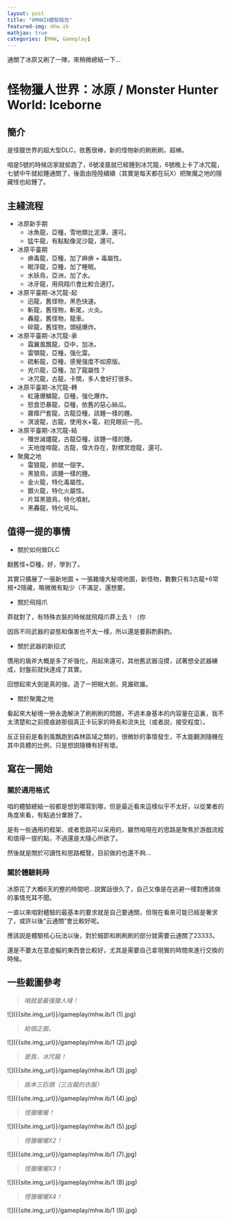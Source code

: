 ```yaml
---
layout: post
title: "《MHWI》體驗報告"
featured-img: mhw.ib
mathjax: true
categories: [MHW, Gameplay]
---
```


通關了冰原又刷了一陣，來稍微總結一下...

<!--more-->


# 怪物獵人世界：冰原 / Monster Hunter World: Iceborne


## 簡介

是怪獵世界的超大型DLC，依舊很棒，新的怪物新的刷刷刷，超棒。

咱是5號的時候店家就偷跑了，6號凌晨就已經錘到冰咒龍，6號晚上卡了冰咒龍，七號中午就給錘通關了，後面由陸陸續續（其實是每天都在玩X）把聚魔之地的隱藏怪也給錘了。


## 主綫流程

+ 冰原新手期
  + 冰魚龍，亞種，雪地類比泥潭，還可。
  + 猛牛龍，有點點像泥沙龍，還可。
+ 冰原平臺期
  + 痹毒龍，亞種，加了麻痹 + 毒屬性。
  + 眠浮龍，亞種，加了睡眠。
  + 水妖鳥，亞洲，加了水。
  + 冰牙龍，用飛翔爪會比較合適打。
+ 冰原平臺期-冰咒龍-起
  + 迅龍，舊怪物，黑色快速。
  + 斬龍，舊怪物，斬尾，火炎。
  + 轟龍，舊怪物，龍車。
  + 碎龍，舊怪物，頭槌爆炸。
+ 冰原平臺期-冰咒龍-承
  + 霜翼風飄龍，亞中，加冰。
  + 雷顎龍，亞種，强化雷。
  + 硫斬龍，亞種，感覺强度不如原版。
  + 兇爪龍，亞種，加了龍屬性？
  + 冰咒龍，古龍，卡關，多人會好打很多。
+ 冰原平臺期-冰咒龍-轉
  + 紅蓮爆鱗龍，亞種，强化爆炸。
  + 怒食恐暴龍，亞種，依舊的惡心絲瓜。
  + 霧瘴尸套龍，古龍亞種，該錘一樣的錘。
  + 溟波龍，古龍，使用水+電，初見眼前一亮。
+ 冰原平臺期-冰咒龍-結
  + 殲世滅燼龍，古龍亞種，該錘一樣的錘。
  + 天地煌啼龍，古龍，偉大存在，對標冥燈龍，還可。
+ 聚魔之地
  + 雷狼龍，帥就一個字。
  + 黑狼鳥，該錘一樣的錘。
  + 金火龍，特化毒屬性。
  + 銀火龍，特化火屬性。
  + 片耳黑狼鳥，特化噴射。
  + 黑轟龍，特化吼叫。

## 值得一提的事情

+ 關於如何做DLC

翻舊怪+亞種，好，學到了。

其實只擴展了一張新地圖 + 一張雜燴大秘境地圖，新怪物，數數只有3古龍+6常規+2隱藏，略微微有點少（不滿足，還想要。

+ 關於飛翔爪

莽就對了，有特殊衣裝的時候就飛翔爪莽上去！（你

因爲不同武器的姿態和傷害也不太一樣，所以還是要斟酌斟酌。

+ 關於武器的新招式

慣用的盾斧大概是多了斧强化，用起來還可，其他舊武器沒摸，試著想全武器練成，封盤前就快達成了其實。

回想起來大劍是真的強，造了一把眠大劍，見誰砍誰。

+ 關於聚魔之地

看起來大秘境一勞永逸解決了刷刷刷的問題，不過本身基本的内容量在這裏，我不太清楚和之前摸痕跡那個真正卡玩家的時長和流失比（或者説，接受程度）。

反正目前是看到風飄跑到森林區域之類的，很微妙的事情發生，不太能觀測隨機在其中具體的比例，只是想説隨機有好有壞。

## 寫在一開始

### 關於通用格式

咱的體驗總結一般都是想到哪寫到哪，但是最近看來這樣似乎不太好，以從業者的角度來看，有點過分業餘了。

是有一些通用的框架、或者思路可以采用的，雖然咱現在的思路是聚焦於游戲流程和值得一提的點，不過還是太隨心所欲了。

然後就是關於可讀性和思路概覽，目前做的也還不夠...

### 關於體驗耗時

冰原花了大概6天的整的時間吧...説實話很久了，自己又像是在逃避一樣對應該做的事情充耳不聞。

一直以來咱對體驗的最基本的要求就是自己要通關，但現在看來可能已經是奢求了，或許以後“云通關”會比較好呢。

應該説是體驗核心玩法以後，對於細節和刷刷刷的部分就需要云通關了23333。

還是不要太在意虛擬的東西會比較好，尤其是需要自己拿現實的時間來進行交換的時候。


## 一些截圖參考


> *咱就是最强獵人噠！*

![]({{site.img_url}}/gameplay/mhw.ib/1 (1).jpg)

> *給個正面。*

![]({{site.img_url}}/gameplay/mhw.ib/1 (2).jpg)

> *是我，冰咒龍！*

![]({{site.img_url}}/gameplay/mhw.ib/1 (3).jpg)

> *版本三巨頭（三古龍的衣服）*

![]({{site.img_url}}/gameplay/mhw.ib/1 (4).jpg)

> *怪獵暖暖！*

![]({{site.img_url}}/gameplay/mhw.ib/1 (5).jpg)

> *怪獵暖暖X2！*

![]({{site.img_url}}/gameplay/mhw.ib/1 (7).jpg)

> *怪獵暖暖X3！*

![]({{site.img_url}}/gameplay/mhw.ib/1 (8).jpg)

> *怪獵暖暖X4！*

![]({{site.img_url}}/gameplay/mhw.ib/1 (9).jpg)


